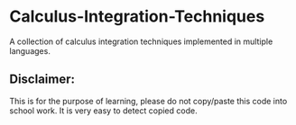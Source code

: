 # Calculus-Integration-Techniques
A collection of calculus integration techniques implemented in multiple languages.

## Disclaimer:
This is for the purpose of learning, please do not copy/paste this code into school work. It is very easy to detect copied code.
